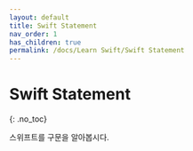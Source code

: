 ```yaml
---
layout: default
title: Swift Statement
nav_order: 1
has_children: true
permalink: /docs/Learn Swift/Swift Statement
---
```


# Swift Statement
{: .no_toc}

스위프트를 구문을 알아봅시다.